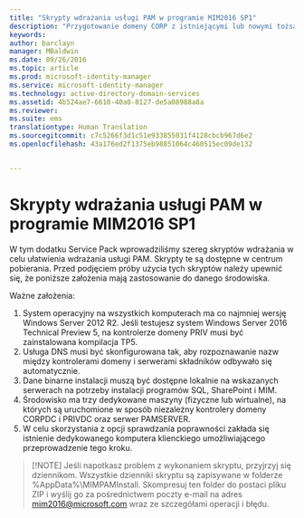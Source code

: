 ```yaml
---
title: "Skrypty wdrażania usługi PAM w programie MIM2016 SP1"
description: "Przygotowanie domeny CORP z istniejącymi lub nowymi tożsamościami, które mają być zarządzane za pomocą programu Privileged Identity Manager, z użyciem skryptów"
keywords: 
author: barclayn
manager: MBaldwin
ms.date: 09/26/2016
ms.topic: article
ms.prod: microsoft-identity-manager
ms.service: microsoft-identity-manager
ms.technology: active-directory-domain-services
ms.assetid: 4b524ae7-6610-40a0-8127-de5a08988a8a
ms.reviewer: 
ms.suite: ems
translationtype: Human Translation
ms.sourcegitcommit: c7c5266f3d1c51e933855031f4128cbcb967d6e2
ms.openlocfilehash: 43a176ed2f1375eb98851064c460515ec09de132


---
```


# Skrypty wdrażania usługi PAM w programie MIM2016 SP1

W tym dodatku Service Pack wprowadziliśmy szereg skryptów wdrażania w celu ułatwienia wdrażania usługi PAM. Skrypty te są dostępne w centrum pobierania. Przed podjęciem próby użycia tych skryptów należy upewnić się, że poniższe założenia mają zastosowanie do danego środowiska.

Ważne założenia:
1. System operacyjny na wszystkich komputerach ma co najmniej wersję Windows Server 2012 R2. Jeśli testujesz system Windows Server 2016 Technical Preview 5, na kontrolerze domeny PRIV musi być zainstalowana kompilacja TP5.
2. Usługa DNS musi być skonfigurowana tak, aby rozpoznawanie nazw między kontrolerami domeny i serwerami składników odbywało się automatycznie.
3. Dane binarne instalacji muszą być dostępne lokalnie na wskazanych serwerach na potrzeby instalacji programów SQL, SharePoint i MIM.
4. Środowisko ma trzy dedykowane maszyny (fizyczne lub wirtualne), na których są uruchomione w sposób niezależny kontrolery domeny CORPDC i PRIVDC oraz serwer PAMSERVER.
5. W celu skorzystania z opcji sprawdzania poprawności zakłada się istnienie dedykowanego komputera klienckiego umożliwiającego przeprowadzenie tego kroku.

>[!NOTE] Jeśli napotkasz problem z wykonaniem skryptu, przyjrzyj się dziennikom. Wszystkie dzienniki skryptu są zapisywane w folderze %AppData%\MIMPAMInstall. Skompresuj ten folder do postaci pliku ZIP i wyślij go za pośrednictwem poczty e-mail na adres mim2016@microsoft.com wraz ze szczegółami operacji i błędu.



<!--HONumber=Sep16_HO4-->


